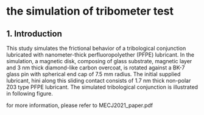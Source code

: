 # the simulation of tribometer test

## 1.	Introduction

This study simulates the frictional behavior of a tribological conjunction lubricated with nanometer-thick perfluoropolyether (PFPE) lubricant. In the simulation, a magnetic disk, composing of glass substrate, magnetic layer and 3 nm thick diamond-like carbon overcoat, is rotated against a BK-7 glass pin with spherical end cap of 7.5 mm radius. The initial supplied lubricant, hini along this sliding contact consists of 1.7 nm thick non-polar Z03 type PFPE lubricant. The simulated tribological conjunction is illustrated in following figure.

for more information, please refer to MECJ2021_paper.pdf


